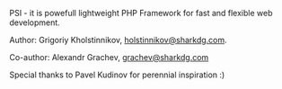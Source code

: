 PSI - it is powefull lightweight PHP Framework for fast and flexible web development.

Author: Grigoriy Kholstinnikov, holstinnikov@sharkdg.com.

Co-author: Alexandr Grachev, grachev@sharkdg.com

Special thanks to Pavel Kudinov for perennial inspiration :)